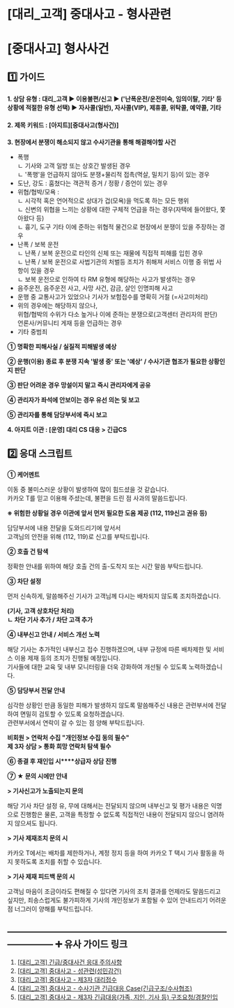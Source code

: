 # [대리_고객] 중대사고 - 형사관련

**[중대사고] 형사사건**
===============

**1️⃣ 가이드**
-----------

#### **1. 상담 유형 : 대리\_고객 ▶ 이용불편/신고 ▶** ('난폭운전/운전미숙, 임의이탈, 기타' 등 상황에 적절한 유형 선택) ▶ 자사콜(일반), 자사콜(VIP), 제휴콜, 위탁콜, 예약콜, 기타

#### **2. 제목 키워드 : [아지트][중대사고(형사건)]**

**3. 현장에서 분쟁이 해소되지 않고 수사기관을 통해 해결해야할 사건**

* 폭행  
  ㄴ 기사와 고객 일방 또는 상호간 발생된 경우  
  ㄴ '폭행'을 언급하지 않아도 분쟁+물리적 접촉(멱살, 밀치기 등)이 있는 경우
* 도난, 강도 : 훔쳤다는 객관적 증거 / 정황 / 증언이 있는 경우
* 위협/협박/모욕 :  
  ㄴ 시각적 혹은 언어적으로 상대가 겁(모욕)을 먹도록 하는 모든 행위  
  ㄴ 신변의 위협을 느끼는 상황에 대한 구체적 언급을 하는 경우(자택에 들어왔다, 쫓아왔다 등)   
  ㄴ 흉기, 도구 기타 이에 준하는 위협적 물건으로 현장에서 분쟁이 있을 주장하는 경우
* 난폭 / 보복 운전  
  ㄴ 난폭 / 보복 운전으로 타인의 신체 또는 재물에 직접적 피해를 입힌 경우  
  ㄴ 난폭 / 보복 운전으로 사법기관의 처벌등 조치가 취해져 서비스 이행 중 위법 사항이 있을 경우  
  ㄴ 보복 운전으로 인하여 타 RM 유형에 해당하는 사고가 발생하는 경우
* 음주운전, 음주운전 사고, 사망 사건, 감금, 살인 인명피해 사고
* 운행 중 교통사고가 있었으나 기사가 보험접수를 명확히 거절 (=사고미처리)
* 위의 경우에는 해당하지 않으나,  
  위협/협박의 수위가 다소 높거나 이에 준하는 분쟁으로(고객센터 관리자의 판단)  
  언론사/커뮤니티 게재 등을 언급하는 경우
* 기타 중범죄

**① 명확한 피해사실 / 실질적 피해발생 예상**

**② 운행(이용) 종료 후 분쟁 지속 '발생 중' 또는 '예상' / 수사기관 협조가 필요한 상황인지 판단**

**③ 판단 어려운 경우 망설이지 말고 즉시 관리자에게 공유**

**④ 관리자가 좌석에 안보이는 경우 유선 의논 및 보고**

**⑤ 관리자를 통해 담당부서에 즉시 보고**

**4. 아지트 이관 : [운영] 대리 CS 대응 > 긴급CS**

**2️⃣ 응대 스크립트**
---------------

**① 케어멘트**

이동 중 불미스러운 상황이 발생하여 많이 힘드셨을 것 같습니다.  
카카오 T를 믿고 이용해 주셨는데, 불편을 드린 점 사과의 말씀드립니다.

**※ 위험한 상황일 경우 이관에 앞서 먼저 필요한 도움 제공 (112, 119신고 권유 등)**

담당부서에 내용 전달을 도와드리기에 앞서서  
고객님의 안전을 위해 (112, 119)로 신고를 부탁드립니다.

**② 호출 건 탐색**

정확한 안내를 위하여 해당 호출 건의 출-도착지 또는 시간 말씀 부탁드립니다.

**③ 차단 설정**

먼저 신속하게, 말씀해주신 기사가 고객님께 다시는 배차되지 않도록 조치하겠습니다.

**(기사, 고객 상호차단 처리)**  
**ㄴ 차단 기사 추가 / 차단 고객 추가**

**④ 내부신고 안내 / 서비스 개선 노력**

해당 기사는 추가적인 내부신고 접수 진행하겠으며, 내부 규정에 따른 배차제한 및 서비스 이용 제재 등의 조치가 진행될 예정입니다.  
기사들에 대한 교육 및 내부 모니터링을 더욱 강화하여 개선될 수 있도록 노력하겠습니다.

**⑤ 담당부서 전달 안내**

심각한 상황인 만큼 동일한 피해가 발생하지 않도록 말씀해주신 내용은 관련부서에 전달하여 면밀히 검토할 수 있도록 요청하겠습니다.  
관련부서에서 연락이 갈 수 있는 점 양해 부탁드립니다.

**비회원 > 연락처 수집 "개인정보 수집 동의 필수"**  
**제 3자 상담 > 통화 희망 연락처 탐색 필수**

**⑥ 종결 후 재인입 시****상급자 상담 진행**

**⑦ ★ 문의 시에만 안내**

**> 기사신고가 노출되는지 문의**

해당 기사 차단 설정 유, 무에 대해서는 전달되지 않으며 내부신고 및 평가 내용은 익명으로 진행함은 물론, 고객을 특정할 수 없도록 직접적인 내용이 전달되지 않으니 염려하지 않으셔도 됩니다.

**> 기사 제재조치 문의 시**

카카오 T에서는 배차를 제한하거나, 계정 정지 등을 하여 카카오 T 택시 기사 활동을 하지 못하도록 조치를 취할 수 있습니다.

**> 기사 제재 피드백 문의 시**

고객님 마음이 조금이라도 편해질 수 있다면 기사의 조치 결과를 언제라도 말씀드리고 싶지만, 죄송스럽게도 불가피하게 기사의 개인정보가 포함될 수 있어 안내드리기 어려운 점 너그러이 양해를 부탁드립니다.

**―****―****―****―****―****―****―****―****―****―****―****―****―****―****―****―****―****―****―****―****―****―****―****―****―****―****―****―****―** **➕ 유사 가이드 링크**
-----------------------------------------------------------------------------------------------------------------------------------------------------------------

1. [[대리\_고객] 긴급/중대사건 응대 주의사항](https://kakaomobilitysupport.zendesk.com/hc/ko/articles/32733087914009)
2. [[대리\_고객] 중대사고 - 성관련(성민감건)](https://kakaomobilitysupport.zendesk.com/hc/ko/articles/32733520765721)
3. [[대리\_고객] 중대사고 - 제3자 대리접수](https://kakaomobilitysupport.zendesk.com/hc/ko/articles/32732791751961)
4. [[대리\_고객] 중대사고 - 수사기관 긴급대응 Case(긴급구조/수사협조)](https://kakaomobilitysupport.zendesk.com/hc/ko/articles/32732199234713)
5. [[대리\_고객] 중대사고 - 제3자 긴급대응(가족, 지인, 기사 등) 구조요청/경찰인입](https://kakaomobilitysupport.zendesk.com/hc/ko/articles/32731953126169)